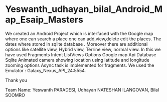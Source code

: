 # Yeswanth_udhayan_bilal_Android_Map_Esaip_Masters


We created an Android Project which is interfaced with the Google map 
where one can search a place 
one can add,view,delete edit the places. 
The dates where stored in sqlite database . 
Moreover there are additional options like satellite view, Hybrid view, Terrine view, normal view. 
In this we have used 
Fragments
Intent 
ListViews
Options
Google map Api
Database Sqlite
Animated camera
showing location using latitude and longitude 
zooming options
Async task is implemented for fragments.
We used the Emulator :  Galaxy_Nexus_API_24:5554. 



Thank you  

Team Name:
Yeswanth PARADESI,
Udhayan NATESHAN ILANGOVAN, 
Bilal SOOMRO

